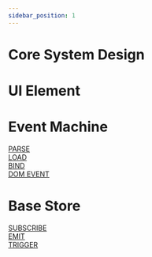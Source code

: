 ```yaml
---
sidebar_position: 1
---
```


# Core System Design 


<div>
    <div>
        <div class="core-design-item uielement">
            <h1>UI Element</h1>
            <div class="container">
                <div class="core-design-item eventmachine">
                    <h1>Event Machine</h1>
                    <div class="eventmachine-item">
                        <div><a href="#dom-based-class-system">PARSE</a></div>
                        <div><a href="#load">LOAD</a></div>
                        <div><a href="#bind">BIND</a></div>
                        <div><a href="#method-based-dom-event-handler">DOM EVENT</a></div>
                    </div>
                </div>
                <div class="core-design-item basestore">
                    <h1>Base Store</h1>
                    <div class="basestore-item">
                        <div><a href="#subscribe">SUBSCRIBE</a></div>
                        <div><a href="#emit">EMIT</a></div>
                        <div><a href="#trigger">TRIGGER</a></div>
                    </div>                
                </div>    
            </div>        
        </div>
    </div>
</div>